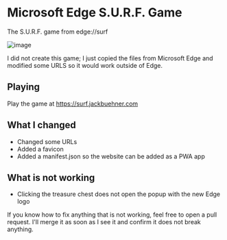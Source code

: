 # Microsoft Edge S.U.R.F. Game
The S.U.R.F. game from edge://surf

![image](https://user-images.githubusercontent.com/16235094/68094282-c960d400-fe6c-11e9-8719-e3da9a5149ee.png)

I did not create this game; I just copied the files from Microsoft Edge and modified some URLS so it would work outside of Edge.

## Playing
Play the game at https://surf.jackbuehner.com

## What I changed
- Changed some URLs
- Added a favicon
- Added a manifest.json so the website can be added as a PWA app

## What is not working
- Clicking the treasure chest does not open the popup with the new Edge logo

If you know how to fix anything that is not working, feel free to open a pull request. I'll merge it as soon as I see it and confirm it does not break anything.

